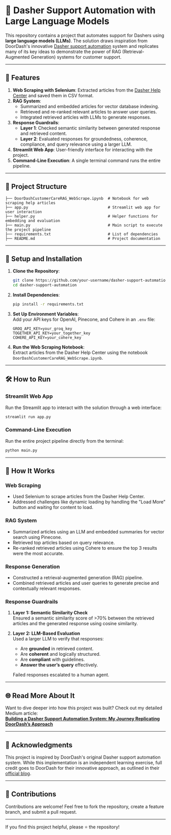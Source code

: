 # 🚀 Dasher Support Automation with Large Language Models  

This repository contains a project that automates support for Dashers using **large language models (LLMs)**. The solution draws inspiration from DoorDash's innovative [Dasher support automation](https://careersatdoordash.com/blog/large-language-modules-based-dasher-support-automation/) system and replicates many of its key ideas to demonstrate the power of RAG (Retrieval-Augmented Generation) systems for customer support.

---

## 🌟 **Features**  
1. **Web Scraping with Selenium**: Extracted articles from the [Dasher Help Center](https://help.doordash.com/dashers/s/?language=en_US) and saved them in CSV format.  
2. **RAG System**:  
   - Summarized and embedded articles for vector database indexing.  
   - Retrieved and re-ranked relevant articles to answer user queries.  
   - Integrated retrieved articles with LLMs to generate responses.  
3. **Response Guardrails**:  
   - **Layer 1**: Checked semantic similarity between generated response and retrieved content.  
   - **Layer 2**: Evaluated responses for groundedness, coherence, compliance, and query relevance using a larger LLM.  
4. **Streamlit Web App**: User-friendly interface for interacting with the project.  
5. **Command-Line Execution**: A single terminal command runs the entire pipeline.  

---

## 📂 **Project Structure**  
```plaintext
├── DoorDashCustomerCareRAG_WebScrape.ipynb  # Notebook for web scraping help articles
├── app.py                                   # Streamlit web app for user interaction
├── helper.py                                # Helper functions for embedding and evaluation
├── main.py                                  # Main script to execute the project pipeline
├── requirements.txt                         # List of dependencies
├── README.md                                # Project documentation
```

---

## 🔧 **Setup and Installation**  
1. **Clone the Repository**:  
   ```bash
   git clone https://github.com/your-username/dasher-support-automation.git
   cd dasher-support-automation
   ```

2. **Install Dependencies**:  
   ```bash
   pip install -r requirements.txt
   ```

3. **Set Up Environment Variables**:  
   Add your API keys for OpenAI, Pinecone, and Cohere in an `.env` file:  
   ```env
   GROQ_API_KEY=your_groq_key
   TOGETHER_API_KEY=your_together_key
   COHERE_API_KEY=your_cohere_key
   ```

4. **Run the Web Scraping Notebook**:  
   Extract articles from the Dasher Help Center using the notebook `DoorDashCustomerCareRAG_WebScrape.ipynb`.  

---

## 🛠️ **How to Run**  
### Streamlit Web App  
Run the Streamlit app to interact with the solution through a web interface:  
```bash
streamlit run app.py
```

### Command-Line Execution  
Run the entire project pipeline directly from the terminal:  
```bash
python main.py
```

---

## 🚀 **How It Works**  

### Web Scraping  
- Used Selenium to scrape articles from the Dasher Help Center.  
- Addressed challenges like dynamic loading by handling the "Load More" button and waiting for content to load.

### RAG System  
- Summarized articles using an LLM and embedded summaries for vector search using Pinecone.  
- Retrieved top articles based on query relevance.  
- Re-ranked retrieved articles using Cohere to ensure the top 3 results were the most accurate.  

### Response Generation  
- Constructed a retrieval-augmented generation (RAG) pipeline.  
- Combined retrieved articles and user queries to generate precise and contextually relevant responses.

### Response Guardrails  
1. **Layer 1: Semantic Similarity Check**  
   Ensured a semantic similarity score of >70% between the retrieved articles and the generated response using cosine similarity.  

2. **Layer 2: LLM-Based Evaluation**  
   Used a larger LLM to verify that responses:  
   - Are **grounded** in retrieved content.  
   - Are **coherent** and logically structured.  
   - Are **compliant** with guidelines.  
   - **Answer the user’s query** effectively.  

   Failed responses escalated to a human agent.  

---

## 🌐 **Read More About It**  
Want to dive deeper into how this project was built? Check out my detailed Medium article:  
[**Building a Dasher Support Automation System: My Journey Replicating DoorDash’s Approach**](https://medium.com/@gargkeshav204/building-a-dasher-support-automation-system-my-journey-replicating-doordashs-approach-8837ead9bbd1)  

---


## 🤝 **Acknowledgments**  
This project is inspired by DoorDash's original Dasher support automation system. While this implementation is an independent learning exercise, full credit goes to DoorDash for their innovative approach, as outlined in their [official blog](https://careersatdoordash.com/blog/large-language-modules-based-dasher-support-automation/).  

---

## 🤝 **Contributions**  
Contributions are welcome! Feel free to fork the repository, create a feature branch, and submit a pull request.  


---


If you find this project helpful, please ⭐ the repository!  
